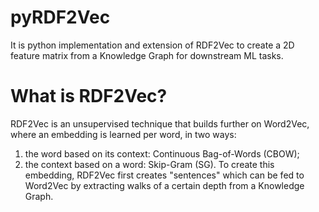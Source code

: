 # pyRDF2Vec
It is python implementation and extension of RDF2Vec to create a 2D feature matrix from a Knowledge Graph for downstream ML tasks.

# What is RDF2Vec?
RDF2Vec is an unsupervised technique that builds further on Word2Vec, where an embedding is learned per word, in two ways:
1. the word based on its context: Continuous Bag-of-Words (CBOW);
2. the context based on a word: Skip-Gram (SG).
To create this embedding, RDF2Vec first creates "sentences" which can be fed to Word2Vec by extracting walks of a certain depth from a Knowledge Graph.
